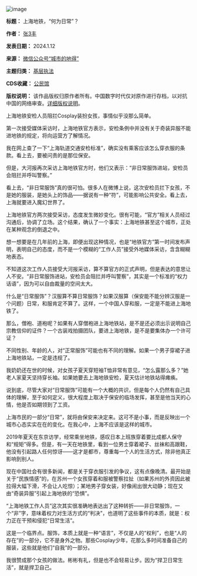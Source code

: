 ![image](https://chinadigitaltimes.net/chinese/files/2024/01/post-704068-65a1e1db57b95.)




**标题：** 上海地铁，“何为日常”？  

**作者：** [张3丰](https://chinadigitaltimes.net/space/张3丰)  

**发表日期：** 2024.1.12  

**来源：** [微信公众号“城市的地得”](https://web.archive.org/web/https://mp.weixin.qq.com/s/FgJMLIW1TYwCX44aLPDQqw)  

**主题归类：** [基层执法](https://chinadigitaltimes.net/space/基层执法)  

**CDS收藏：** [公民馆](https://chinadigitaltimes.net/space/%E5%85%AC%E6%B0%91%E9%A6%86)  

**版权说明：** 该作品版权归原作者所有。中国数字时代仅对原作进行存档，以对抗中国的网络审查。[详细版权说明](https://chinadigitaltimes.net/chinese/copyright)。


上海地铁安检人员阻拦Cosplay装扮女孩，事情似乎没那么简单。


第一次接受媒体采访时，上海地铁官方表示，安检条例中并没有关于奇装异服不能进地铁的规定，将向运营方了解情况。


我在网上查了一下“上海轨道交通安检标准”，确实没有乘客应该怎么穿衣服的条款。看上去，要被问责的是那位保安。


但是，大河报再次采访上海地铁官方时，他们又表示：“非日常服饰进站，安检员会阻拦并呼叫警察。”


看上去，“非日常服饰”真的很可怕。很多人在微博上说，这次安检员拦下女孩，不是她的服装，是她头上的饰品——据说有一种“符”，可能影响公共安全。看上去，上海就要进入魔幻世界了。


上海地铁官方两次接受采访，态度发生微妙变化。很有可能，“官方”相关人员经过沟通后，协调了立场。这个结果，确认了一个事实：上海地铁甚至这个城市，正处在某种观念的倒退之中。


想一想要是在几年前的上海，即便出现这种情况，也是“地铁官方”第一时间发布声明，表明自己的态度，而不是一个模糊的“工作人员”接受外地媒体采访，含含糊糊地表态。


不知道这次工作人员接受大河报采访，算不算官方的正式声明，但是表达的意思让人不安。“非日常服饰进站，安检员会阻拦并呼叫警察”，其实是一个标准的“权力话语”，因为可以自由裁量的空间太大。


什么是“日常服饰”？汉服算不算日常服饰？如果汉服算（保安能不能分辨汉服是一个问题）日常，和服肯定不算了。这样，一个中国人穿和服，一定是不能进上海地铁了。


那么，僧袍、道袍呢？如果有人穿僧袍进上海地铁站，是不是还必须出示说明自己宗教信仰的证件？一个古装戏拍摄团队，要进上海地铁，是不是要集体办一个许可证？


不同性别、年龄的人，对“正常服饰”可能也有不同的理解。如果一个男子穿裙子进上海地铁站，一定是违规了。


我奶奶还在世的时候，对女孩子夏天穿短袖T恤非常有意见，“怎么露那么多？”她老人家夏天坚持穿长袖。如果她要去上海地铁安检，夏天估计地铁站得瘫痪。


说到底，尽管大家对“日常服饰”可能有一个大概的共识，但是每个人仍然有自己具体的理解，至于如何定义，很大程度上取决于保安的临场发挥，甚至是他当天的心情，他是否如期领到了工资。


上海市民的一部分“日常”，就将由保安来决定来。这可不是小事，而是反映出一个城市心态实实在在的变化。在我心中，上海不应该是这样的城市。


2019年夏天在东京访学，经常乘坐地铁，感叹日本上班族穿着要比成都人保守和“规矩”得多。但是，有一天在地铁里，看到一位男士穿着裙子、丝袜和高跟鞋，他没有引起路人任何惊讶——这才是都市，尊重每一个人的生活方式，除非他真正影响到别人。


现在中国社会有很多新闻，都是关于穿衣服引发的争议，这有点像晚清。最开始是关于“民族情感”的，在苏州一个女孩穿着和服被警察拉扯（如果苏州的外资因此被拉得大幅下滑，不会让人吃惊）；某地男子穿女装，好像闹出很大动静；现在又由“奇装异服”引起上海地铁的“恐惧”。


“上海地铁工作人员”这次其实很准确地表达出了这种转折——非日常服饰，一个“非”字，意味着权力对生活方式的“判决”，也道明了这些事件的本质，就是：权力正在干预和侵犯“日常生活”。


这是一个临界点。服饰，本质上就是一种“语言”，不仅是人的“权利”，也是“人的存在”的一部分，它不是身外之物。那些Cosplay少年，花那么多时间准备自己的服装，这些就是他们“自我”的一部分。


我很赞成那个女孩的做法。彬彬有礼，但是也不会轻易让步。因为“捍卫日常生活”，就是捍卫自己。

